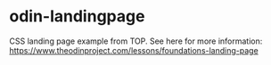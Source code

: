 # odin-landingpage
CSS landing page example from TOP.
See here for more information: https://www.theodinproject.com/lessons/foundations-landing-page
